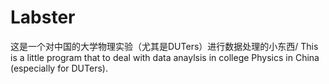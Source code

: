 # Labster
这是一个对中国的大学物理实验（尤其是DUTers）进行数据处理的小东西/ This is a little program that to deal with data anaylsis in college Physics in China (especially for DUTers).
